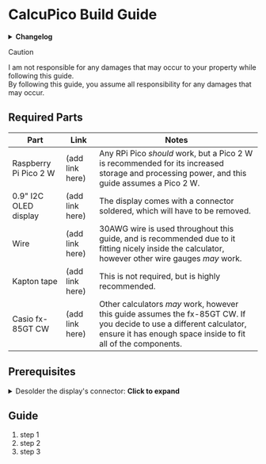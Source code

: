 # CalcuPico Build Guide  
<details><summary><b>Changelog</b></summary>
    
| Version | Date     | Comments          |
|---------|----------|-------------------|
| 0       | 22/05/25 | Created guide.md. |
      
</details>  
  
> [!CAUTION]
> I am not responsible for any damages that may occur to your property while following this guide.  
> By following this guide, you assume all responsibility for any damages that may occur.
  
## Required Parts  

| Part                  | Link            | Notes                                                                                                                                                                                 |
|-----------------------|-----------------|---------------------------------------------------------------------------------------------------------------------------------------------------------------------------------------|
| Raspberry Pi Pico 2 W | (add link here) | Any RPi Pico *should* work, but a Pico 2 W is recommended for its increased storage and processing power, and this guide assumes a Pico 2 W.                                          |
| 0.9" I2C OLED display | (add link here) | The display comes with a connector soldered, which will have to be removed.                                                                                                           |
| Wire                  | (add link here) | 30AWG wire is used throughout this guide, and is recommended due to it fitting nicely inside the calculator, however other wire gauges *may* work.                                    |
| Kapton tape           | (add link here) | This is not required, but is highly recommended.                                                                                                                                      |
| Casio fx-85GT CW      | (add link here) | Other calculators *may* work, however this guide assumes the fx-85GT CW. If you decide to use a different calculator, ensure it has enough space inside to fit all of the components. |

## Prerequisites  

<details><summary>Desolder the display's connector: <b>Click to expand</b></summary>

Desolder guide here
   
</details>  

## Guide  
1. step 1
2. step 2
3. step 3

